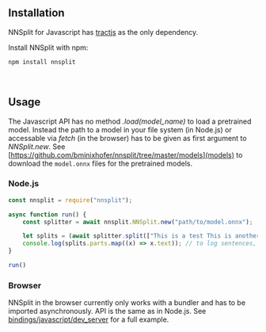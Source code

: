 ## Installation

NNSplit for Javascript has [tractjs](https://github.com/bminixhofer/tractjs) as the only dependency.

Install NNSplit with npm: 


```bash
npm install nnsplit
```

&nbsp;

## Usage

The Javascript API has no method *.load(model_name)* to load a pretrained model. Instead the path to a model in your file system (in Node.js) or accessable via *fetch* (in the browser) has to be given as first argument to *NNSplit.new*. See [https://github.com/bminixhofer/nnsplit/tree/master/models](models) to download the `model.onnx` files for the pretrained models.

### Node.js

```js
const nnsplit = require("nnsplit");

async function run() {
    const splitter = await nnsplit.NNSplit.new("path/to/model.onnx");

    let splits = (await splitter.split(["This is a test This is another test."]))[0];
    console.log(splits.parts.map((x) => x.text)); // to log sentences, or x.parts to get the smaller subsplits
}

run()
```

### Browser

NNSplit in the browser currently only works with a bundler and has to be imported asynchronously. API is the same as in Node.js. See [bindings/javascript/dev_server](https://github.com/bminixhofer/nnsplit/tree/master/bindings/javascript/dev_server) for a full example.